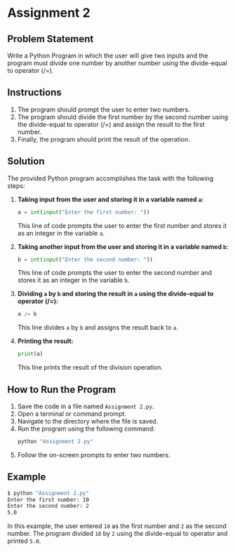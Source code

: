 # Assignment 2

## Problem Statement

Write a Python Program in which the user will give two inputs and the program must divide one number by another number using the divide-equal to operator (/=).

## Instructions

1. The program should prompt the user to enter two numbers.
2. The program should divide the first number by the second number using the divide-equal to operator (/=) and assign the result to the first number.
3. Finally, the program should print the result of the operation.

## Solution

The provided Python program accomplishes the task with the following steps:

1. **Taking input from the user and storing it in a variable named `a`:**
   ```python
   a = int(input("Enter the first number: "))
   ```
   This line of code prompts the user to enter the first number and stores it as an integer in the variable `a`.

2. **Taking another input from the user and storing it in a variable named `b`:**
   ```python
   b = int(input("Enter the second number: "))
   ```
   This line of code prompts the user to enter the second number and stores it as an integer in the variable `b`.

3. **Dividing `a` by `b` and storing the result in `a` using the divide-equal to operator (/=):**
   ```python
   a /= b
   ```
   This line divides `a` by `b` and assigns the result back to `a`.

4. **Printing the result:**
   ```python
   print(a)
   ```
   This line prints the result of the division operation.

## How to Run the Program

1. Save the code in a file named `Assignment 2.py`.
2. Open a terminal or command prompt.
3. Navigate to the directory where the file is saved.
4. Run the program using the following command:
   ```sh
   python "Assignment 2.py"
   ```
5. Follow the on-screen prompts to enter two numbers.

## Example

```sh
$ python "Assignment 2.py"
Enter the first number: 10
Enter the second number: 2
5.0
```

In this example, the user entered `10` as the first number and `2` as the second number. The program divided `10` by `2` using the divide-equal to operator and printed `5.0`.
